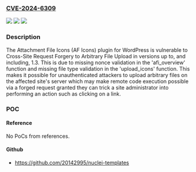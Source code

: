 ### [CVE-2024-6309](https://cve.mitre.org/cgi-bin/cvename.cgi?name=CVE-2024-6309)
![](https://img.shields.io/static/v1?label=Product&message=Attachment%20File%20Icons%20(AF%20Icons)&color=blue)
![](https://img.shields.io/static/v1?label=Version&message=*%3C%3D%201.3%20&color=brighgreen)
![](https://img.shields.io/static/v1?label=Vulnerability&message=CWE-352%20Cross-Site%20Request%20Forgery%20(CSRF)&color=brighgreen)

### Description

The Attachment File Icons (AF Icons) plugin for WordPress is vulnerable to Cross-Site Request Forgery to Arbitrary File Upload in versions up to, and including, 1.3. This is due to missing nonce validation in the 'afi_overview' function and missing file type validation in the 'upload_icons' function. This makes it possible for unauthenticated attackers to upload arbitrary files on the affected site's server which may make remote code execution possible via a forged request granted they can trick a site administrator into performing an action such as clicking on a link.

### POC

#### Reference
No PoCs from references.

#### Github
- https://github.com/20142995/nuclei-templates

